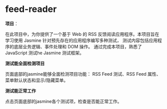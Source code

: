 # feed-reader

**项目**：

在此项目中，为你提供了一个基于 Web 的 RSS 反馈阅读应用程序。本项目旨在学习使用 Jasmine 针对预先存在的应用程序编写多种测试， 测试内容包括应用程序的底层业务逻辑、事件处理和 DOM 操作。 通过完成本项目，熟悉了JavaScript 测试he Jasmine 测试框架。

**测试能全面检测项目**

页面底部的jasmine能够全面检测项目功能： RSS Feed 测试、RSS Feed 属性、菜单默认状态和显示/隐藏菜单。

**测试能正常工作**

点击页面底部的jasmine各个测试项，检查是否能正常工作。

